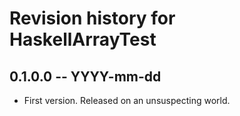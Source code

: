 # Revision history for HaskellArrayTest

## 0.1.0.0 -- YYYY-mm-dd

* First version. Released on an unsuspecting world.

